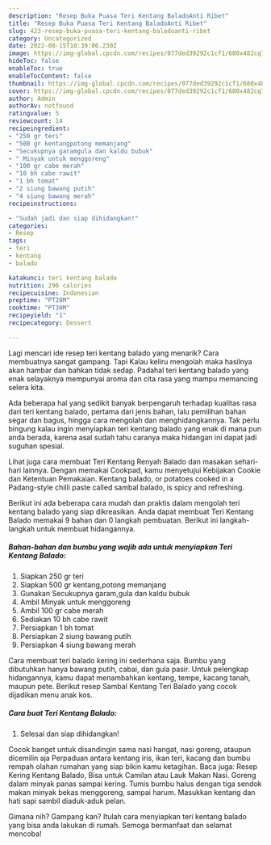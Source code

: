 ```yaml
---
description: "Resep Buka Puasa Teri Kentang BaladoAnti Ribet"
title: "Resep Buka Puasa Teri Kentang BaladoAnti Ribet"
slug: 423-resep-buka-puasa-teri-kentang-baladoanti-ribet
category: Uncategorized
date: 2022-08-15T10:39:06.230Z
image: https://img-global.cpcdn.com/recipes/077ded39292c1cf1/680x482cq70/teri-kentang-balado-foto-resep-utama.jpg
hideToc: false
enableToc: true
enableTocContent: false
thumbnail: https://img-global.cpcdn.com/recipes/077ded39292c1cf1/680x482cq70/teri-kentang-balado-foto-resep-utama.jpg
cover: https://img-global.cpcdn.com/recipes/077ded39292c1cf1/680x482cq70/teri-kentang-balado-foto-resep-utama.jpg
author: Admin
authorAv: notfound
ratingvalue: 5
reviewcount: 14
recipeingredient:
- "250 gr teri"
- "500 gr kentangpotong memanjang"
- "Secukupnya garamgula dan kaldu bubuk"
- " Minyak untuk menggoreng"
- "100 gr cabe merah"
- "10 bh cabe rawit"
- "1 bh tomat"
- "2 siung bawang putih"
- "4 siung bawang merah"
recipeinstructions:

- "Sudah jadi dan siap dihidangkan!"
categories:
- Resep
tags:
- teri
- kentang
- balado

katakunci: teri kentang balado 
nutrition: 296 calories
recipecuisine: Indonesian
preptime: "PT28M"
cooktime: "PT30M"
recipeyield: "1"
recipecategory: Dessert

---
```



Lagi mencari ide resep teri kentang balado yang menarik? Cara membuatnya sangat gampang. Tapi Kalau keliru mengolah maka hasilnya akan hambar dan bahkan tidak sedap. Padahal teri kentang balado yang enak selayaknya mempunyai aroma dan cita rasa yang mampu memancing selera kita.


Ada beberapa hal yang sedikit banyak berpengaruh terhadap kualitas rasa dari teri kentang balado, pertama dari jenis bahan, lalu pemilihan bahan segar dan bagus, hingga cara mengolah dan menghidangkannya. Tak perlu bingung kalau ingin menyiapkan teri kentang balado yang enak di mana pun anda berada, karena asal sudah tahu caranya maka hidangan ini dapat jadi suguhan spesial.

Lihat juga cara membuat Teri Kentang Renyah Balado dan masakan sehari-hari lainnya. Dengan memakai Cookpad, kamu menyetujui Kebijakan Cookie dan Ketentuan Pemakaian. Kentang balado, or potatoes cooked in a Padang-style chilli paste called sambal balado, is spicy and refreshing.


Berikut ini ada beberapa cara mudah dan praktis dalam mengolah teri kentang balado yang siap dikreasikan. Anda dapat membuat Teri Kentang Balado memakai 9 bahan dan 0 langkah pembuatan. Berikut ini langkah-langkah untuk membuat hidangannya.

<!--inarticleads1-->

##### Bahan-bahan dan bumbu yang wajib ada untuk menyiapkan Teri Kentang Balado:

1. Siapkan 250 gr teri
1. Siapkan 500 gr kentang,potong memanjang
1. Gunakan Secukupnya garam,gula dan kaldu bubuk
1. Ambil  Minyak untuk menggoreng
1. Ambil 100 gr cabe merah
1. Sediakan 10 bh cabe rawit
1. Persiapkan 1 bh tomat
1. Persiapkan 2 siung bawang putih
1. Persiapkan 4 siung bawang merah


Cara membuat teri balado kering ini sederhana saja. Bumbu yang dibutuhkan hanya bawang putih, cabai, dan gula pasir. Untuk pelengkap hidangannya, kamu dapat menambahkan kentang, tempe, kacang tanah, maupun pete. Berikut resep Sambal Kentang Teri Balado yang cocok dijadikan menu anak kos. 

<!--inarticleads2-->

##### Cara buat Teri Kentang Balado:


1. Selesai dan siap dihidangkan!

Cocok banget untuk disandingin sama nasi hangat, nasi goreng, ataupun dicemilin aja Perpaduan antara kentang iris, ikan teri, kacang dan bumbu rempah olahan rumahan yang siap bikin kamu ketagihan. Baca juga: Resep Kering Kentang Balado, Bisa untuk Camilan atau Lauk Makan Nasi. Goreng dalam minyak panas sampai kering. Tumis bumbu halus dengan tiga sendok makan minyak bekas menggoreng, sampai harum. Masukkan kentang dan hati sapi sambil diaduk-aduk pelan. 

Gimana nih? Gampang kan? Itulah cara menyiapkan teri kentang balado yang bisa anda lakukan di rumah. Semoga bermanfaat dan selamat mencoba!

